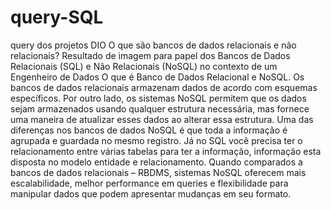 # query-SQL
query dos projetos  DIO
O que são bancos de dados relacionais e não relacionais?
Resultado de imagem para papel dos Bancos de Dados Relacionais (SQL)
e Não Relacionais (NoSQL) no contexto de um Engenheiro de Dados
O que é Banco de Dados Relacional e NoSQL. Os bancos de dados relacionais 
armazenam dados de acordo com esquemas específicos. Por outro lado, 
os sistemas NoSQL permitem que os dados sejam armazenados usando qualquer estrutura necessária,
mas fornece uma maneira de atualizar esses dados ao alterar essa estrutura.
Uma das diferenças nos bancos de dados NoSQL é que toda a informação é agrupada e guardada no mesmo registro.
Já no SQL você precisa ter o relacionamento entre várias tabelas para ter a informação,
informação esta disposta no modelo entidade e relacionamento.
Quando comparados a bancos de dados relacionais – RBDMS, sistemas NoSQL oferecem mais escalabilidade,
melhor performance em queries e flexibilidade para manipular dados que podem apresentar mudanças em seu formato.

